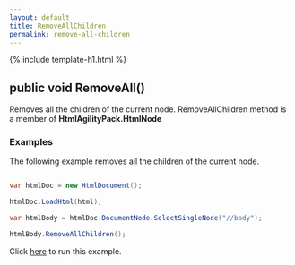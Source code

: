 ```yaml
---
layout: default
title: RemoveAllChildren
permalink: remove-all-children
---
```


{% include template-h1.html %}

## public void RemoveAll() 

Removes all the children of the current node. RemoveAllChildren method is a member of **HtmlAgilityPack.HtmlNode**

### Examples

The following example removes all the children of the current node.

```csharp

var htmlDoc = new HtmlDocument();

htmlDoc.LoadHtml(html);

var htmlBody = htmlDoc.DocumentNode.SelectSingleNode("//body");

htmlBody.RemoveAllChildren();

```

Click [here](https://dotnetfiddle.net/aFRmEy) to run this example.
